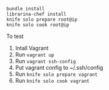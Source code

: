 

```
bundle install
librarina-chef install
knife solo prepare root@ip 
knife solo cook root@ip 
```
To test

1. Intall Vagrant
2. Run `vagrant up`
3. Run `vagrant ssh-config`
4. Put vagrant config to ~/.ssh/config
5. Run `knife solo prepare vagrant`
6. Run `knife solo cook vagrant`